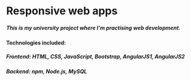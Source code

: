 # Responsive web apps
##### This is my university project where I'm practising web development.
#### Technologies included: 
##### Frontend: HTML, CSS, JavaScript, Bootstrap, AngularJS1, AngularJS2
##### Backend: npm, Node.js, MySQL
